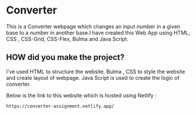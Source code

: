 
# Converter

This is a Converter webpage which changes an input number in a given base to a number in another base.I have created this Web App using HTML, CSS , CSS-Grid, CSS-Flex, Bulma and Java Script.


## HOW did you make the project?

I've used HTML to structure the website. Bulma , CSS to style the website and create layout of webpage. Java Script is used to create the logic of converter.



Below is the link to this website which is hosted using Netlify : 

```
https://converter-assignment.netlify.app/
```



